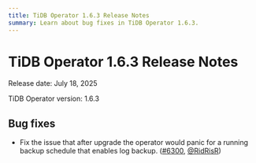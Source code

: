 ```yaml
---
title: TiDB Operator 1.6.3 Release Notes
summary: Learn about bug fixes in TiDB Operator 1.6.3.
---
```


# TiDB Operator 1.6.3 Release Notes

Release date: July 18, 2025

TiDB Operator version: 1.6.3
## Bug fixes

- Fix the issue that after upgrade the operator would panic for a running backup schedule that enables log backup. ([#6300](https://github.com/pingcap/tidb-operator/pull/6300), [@RidRisR](https://github.com/RidRisR))
